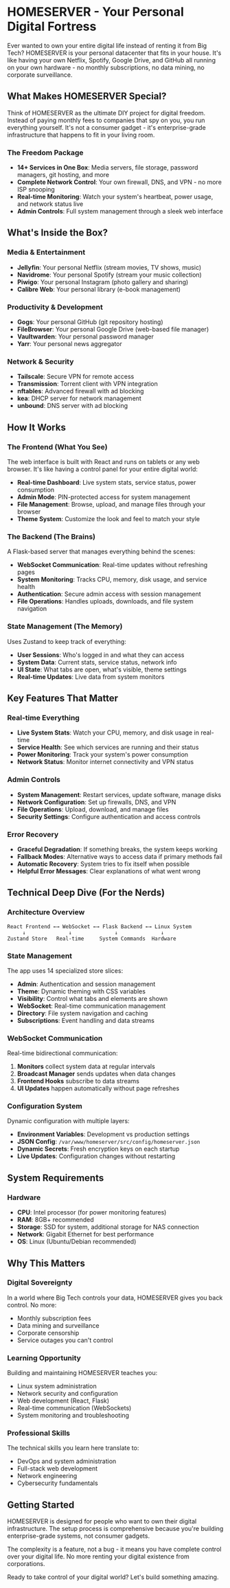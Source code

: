 # HOMESERVER - Your Personal Digital Fortress

Ever wanted to own your entire digital life instead of renting it from Big Tech? HOMESERVER is your personal datacenter that fits in your house. It's like having your own Netflix, Spotify, Google Drive, and GitHub all running on your own hardware - no monthly subscriptions, no data mining, no corporate surveillance.

## What Makes HOMESERVER Special?

Think of HOMESERVER as the ultimate DIY project for digital freedom. Instead of paying monthly fees to companies that spy on you, you run everything yourself. It's not a consumer gadget - it's enterprise-grade infrastructure that happens to fit in your living room.

### The Freedom Package
- **14+ Services in One Box**: Media servers, file storage, password managers, git hosting, and more
- **Complete Network Control**: Your own firewall, DNS, and VPN - no more ISP snooping
- **Real-time Monitoring**: Watch your system's heartbeat, power usage, and network status live
- **Admin Controls**: Full system management through a sleek web interface

## What's Inside the Box?

### Media & Entertainment
- **Jellyfin**: Your personal Netflix (stream movies, TV shows, music)
- **Navidrome**: Your personal Spotify (stream your music collection)
- **Piwigo**: Your personal Instagram (photo gallery and sharing)
- **Calibre Web**: Your personal library (e-book management)

### Productivity & Development
- **Gogs**: Your personal GitHub (git repository hosting)
- **FileBrowser**: Your personal Google Drive (web-based file manager)
- **Vaultwarden**: Your personal password manager
- **Yarr**: Your personal news aggregator

### Network & Security
- **Tailscale**: Secure VPN for remote access
- **Transmission**: Torrent client with VPN integration
- **nftables**: Advanced firewall with ad blocking
- **kea**: DHCP server for network management
- **unbound**: DNS server with ad blocking

## How It Works

### The Frontend (What You See)
The web interface is built with React and runs on tablets or any web browser. It's like having a control panel for your entire digital world:

- **Real-time Dashboard**: Live system stats, service status, power consumption
- **Admin Mode**: PIN-protected access for system management
- **File Management**: Browse, upload, and manage files through your browser
- **Theme System**: Customize the look and feel to match your style

### The Backend (The Brains)
A Flask-based server that manages everything behind the scenes:

- **WebSocket Communication**: Real-time updates without refreshing pages
- **System Monitoring**: Tracks CPU, memory, disk usage, and service health
- **Authentication**: Secure admin access with session management
- **File Operations**: Handles uploads, downloads, and file system navigation

### State Management (The Memory)
Uses Zustand to keep track of everything:

- **User Sessions**: Who's logged in and what they can access
- **System Data**: Current stats, service status, network info
- **UI State**: What tabs are open, what's visible, theme settings
- **Real-time Updates**: Live data from system monitors

## Key Features That Matter

### Real-time Everything
- **Live System Stats**: Watch your CPU, memory, and disk usage in real-time
- **Service Health**: See which services are running and their status
- **Power Monitoring**: Track your system's power consumption
- **Network Status**: Monitor internet connectivity and VPN status

### Admin Controls
- **System Management**: Restart services, update software, manage disks
- **Network Configuration**: Set up firewalls, DNS, and VPN
- **File Operations**: Upload, download, and manage files
- **Security Settings**: Configure authentication and access controls

### Error Recovery
- **Graceful Degradation**: If something breaks, the system keeps working
- **Fallback Modes**: Alternative ways to access data if primary methods fail
- **Automatic Recovery**: System tries to fix itself when possible
- **Helpful Error Messages**: Clear explanations of what went wrong

## Technical Deep Dive (For the Nerds)

### Architecture Overview
```
React Frontend ←→ WebSocket ←→ Flask Backend ←→ Linux System
     ↓              ↓              ↓              ↓
Zustand Store   Real-time     System Commands  Hardware
```

### State Management
The app uses 14 specialized store slices:
- **Admin**: Authentication and session management
- **Theme**: Dynamic theming with CSS variables
- **Visibility**: Control what tabs and elements are shown
- **WebSocket**: Real-time communication management
- **Directory**: File system navigation and caching
- **Subscriptions**: Event handling and data streams

### WebSocket Communication
Real-time bidirectional communication:
1. **Monitors** collect system data at regular intervals
2. **Broadcast Manager** sends updates when data changes
3. **Frontend Hooks** subscribe to data streams
4. **UI Updates** happen automatically without page refreshes

### Configuration System
Dynamic configuration with multiple layers:
- **Environment Variables**: Development vs production settings
- **JSON Config**: `/var/www/homeserver/src/config/homeserver.json`
- **Dynamic Secrets**: Fresh encryption keys on each startup
- **Live Updates**: Configuration changes without restarting

## System Requirements

### Hardware
- **CPU**: Intel processor (for power monitoring features)
- **RAM**: 8GB+ recommended
- **Storage**: SSD for system, additional storage for NAS connection
- **Network**: Gigabit Ethernet for best performance
- **OS**: Linux (Ubuntu/Debian recommended)

## Why This Matters

### Digital Sovereignty
In a world where Big Tech controls your data, HOMESERVER gives you back control. No more:
- Monthly subscription fees
- Data mining and surveillance
- Corporate censorship
- Service outages you can't control

### Learning Opportunity
Building and maintaining HOMESERVER teaches you:
- Linux system administration
- Network security and configuration
- Web development (React, Flask)
- Real-time communication (WebSockets)
- System monitoring and troubleshooting

### Professional Skills
The technical skills you learn here translate to:
- DevOps and system administration
- Full-stack web development
- Network engineering
- Cybersecurity fundamentals

## Getting Started

HOMESERVER is designed for people who want to own their digital infrastructure. The setup process is comprehensive because you're building enterprise-grade systems, not consumer gadgets.

The complexity is a feature, not a bug - it means you have complete control over your digital life. No more renting your digital existence from corporations.

Ready to take control of your digital world? Let's build something amazing.

